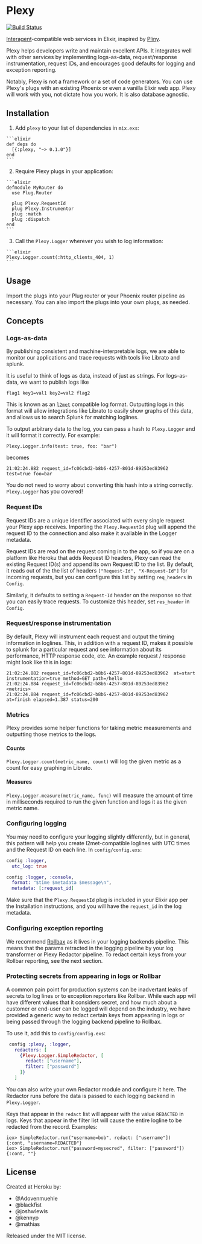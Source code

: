 # Plexy

[![Build Status](https://travis-ci.org/heroku/plexy.svg?branch=master)](https://travis-ci.org/heroku/plexy)

[Interagent](https://github.com/interagent)-compatible web services in Elixir, inspired by [Pliny](https://github.com/interagent/pliny).

Plexy helps developers write and maintain excellent APIs. It integrates well with other services by implementing logs-as-data, request/response instrumentation, request IDs, and encourages good defaults for logging and exception reporting.

Notably, Plexy is not a framework or a set of code generators. You can use Plexy's plugs with an existing Phoenix or even a vanilla Elixir web app. Plexy will work with you, not dictate how you work. It is also database agnostic.

## Installation

  1. Add `plexy` to your list of dependencies in `mix.exs`:

    ```elixir
    def deps do
      [{:plexy, "~> 0.1.0"}]
    end
    ```

  2. Require Plexy plugs in your application:

    ```elixir
    defmodule MyRouter do
      use Plug.Router

      plug Plexy.RequestId
      plug Plexy.Instrumentor
      plug :match
      plug :dispatch
    end
    ```

  3. Call the `Plexy.Logger` wherever you wish to log information:

    ```elixir
    Plexy.Logger.count(:http_clients_404, 1)
    ```

## Usage

Import the plugs into your Plug router or your Phoenix router pipeline as necessary. You can also import the plugs into your own plugs, as needed.

## Concepts

### Logs-as-data

By publishing consistent and machine-interpretable logs, we are able to monitor our applications and trace requests with tools like Librato and splunk.

It is useful to think of logs as data, instead of just as strings. For logs-as-data, we want to publish logs like

```
flag1 key1=val1 key2=val2 flag2
```

This is known as an [`l2met`](https://github.com/ryandotsmith/l2met) compatible log format. Outputting logs in this format will allow integrations like Librato to easily show graphs of this data, and allows us to search Splunk for matching loglines.

To output arbitrary data to the log, you can pass a hash to `Plexy.Logger` and it will format it correctly. For example:

```
Plexy.Logger.info(test: true, foo: "bar")
```

becomes

```
21:02:24.882 request_id=fc06cbd2-b8b6-4257-801d-89253ed83962  test=true foo=bar
```

You do not need to worry about converting this hash into a string correctly. `Plexy.Logger` has you covered!

### Request IDs

Request IDs are a unique identifier associated with every single request your Plexy app receives. Importing the `Plexy.RequestId` plug will append the request ID to the connection and also make it available in the Logger metadata.

Request IDs are read on the request coming in to the app, so if you are on a platform like Heroku that adds Request ID headers, Plexy can read the existing Request ID(s) and append its own Request ID to the list. By default, it reads out of the the list of headers `["Request-Id", "X-Request-Id"]` for incoming requests, but you can configure this list by setting `req_headers` in `Config`.

Similarly, it defaults to setting a `Request-Id` header on the response so that you can easily trace requests. To customize this header, set `res_header` in `Config`.

### Request/response instrumentation

By default, Plexy will instrument each request and output the timing information in loglines. This, in addition with a request ID, makes it possible to splunk for a particular request and see information about its performance, HTTP response code, etc. An example request / response might look like this in logs:

```
21:02:24.882 request_id=fc06cbd2-b8b6-4257-801d-89253ed83962  at=start instrumentation=true method=GET path=/hello
21:02:24.884 request_id=fc06cbd2-b8b6-4257-801d-89253ed83962  <metrics>
21:02:24.884 request_id=fc06cbd2-b8b6-4257-801d-89253ed83962  at=finish elapsed=1.387 status=200
```

### Metrics

Plexy provides some helper functions for taking metric measurements and outputting those metrics to the logs.

#### Counts

`Plexy.Logger.count(metric_name, count)` will log the given metric as a count for easy graphing in Librato.

#### Measures

`Plexy.Logger.measure(metric_name, func)` will measure the amount of time in milliseconds required to run the given function and logs it as the given metric name.


### Configuring logging

You may need to configure your logging slightly differently, but in general, this pattern will help you create l2met-compatible loglines with UTC times and the Request ID on each line. In `config/config.exs`:

```elixir
config :logger,
  utc_log: true

config :logger, :console,
  format: "$time $metadata $message\n",
  metadata: [:request_id]
```

Make sure that the `Plexy.RequestId` plug is included in your Elixir app per the Installation instructions, and you will have the `request_id` in the log metadata.

### Configuring exception reporting

We recommend [Rollbax](https://github.com/elixir-addicts/rollbax) as it lives in your logging backends pipeline. This means that the params retracted in the logging pipeline by your log transformer or Plexy Redactor pipeline. To redact certain keys from your Rollbar reporting, see the next section.

### Protecting secrets from appearing in logs or Rollbar

A common pain point for production systems can be inadvertant leaks of secrets to log lines or to exception reporters like Rollbar. While each app will have different values that it considers secret, and how much about a customer or end-user can be logged will depend on the industry, we have provided a generic way to redact certain keys from appearing in logs or being passed through the logging backend pipeline to Rollbax.

To use it, add this to `config/config.exs`:

```elixir
 config :plexy, :logger,
   redactors: [
     {Plexy.Logger.SimpleRedactor, [
       redact: ["username"],
       filter: ["password"]
     ]}
   ]
```

You can also write your own Redactor module and configure it here. The Redactor runs before the data is passed to each logging backend in `Plexy.Logger`.

Keys that appear in the `redact` list will appear with the value `REDACTED` in logs. Keys that appear in the filter list will cause the entire logline to be redacted from the record. Examples:

```
iex> SimpleRedactor.run("username=bob", redact: ["username"])
{:cont, "username=REDACTED"}
iex> SimpleRedactor.run("password=mysecred", filter: ["password"])
{:cont, ""}
```

## License

Created at Heroku by:

- @Adovenmuehle
- @blackfist
- @joshwlewis
- @kennyp
- @mathias

Released under the MIT license.
